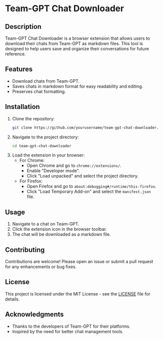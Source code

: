 # Team-GPT Chat Downloader

## Description
Team-GPT Chat Downloader is a browser extension that allows users to download their chats from Team-GPT as markdown files. This tool is designed to help users save and organize their conversations for future reference.

## Features
- Download chats from Team-GPT.
- Saves chats in markdown format for easy readability and editing.
- Preserves chat formatting.

## Installation
1. Clone the repository:
   ```bash
   git clone https://github.com/yourusername/team-gpt-chat-downloader.git
   ```
2. Navigate to the project directory:
   ```bash
   cd team-gpt-chat-downloader
   ```
3. Load the extension in your browser:
   - For Chrome:
     - Open Chrome and go to `chrome://extensions/`.
     - Enable "Developer mode".
     - Click "Load unpacked" and select the project directory.
   - For Firefox:
     - Open Firefox and go to `about:debugging#/runtime/this-firefox`.
     - Click "Load Temporary Add-on" and select the `manifest.json` file.

## Usage
1. Navigate to a chat on Team-GPT.
2. Click the extension icon in the browser toolbar.
3. The chat will be downloaded as a markdown file.

## Contributing
Contributions are welcome! Please open an issue or submit a pull request for any enhancements or bug fixes.

## License
This project is licensed under the MIT License - see the [LICENSE](LICENSE) file for details.

## Acknowledgments
- Thanks to the developers of Team-GPT for their platforms.
- Inspired by the need for better chat management tools.